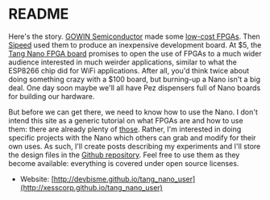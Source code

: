 # README

Here's the story.
[GOWIN Semiconductor](https://www.gowinsemi.com/en/) made some [low-cost FPGAs](https://www.gowinsemi.com/en/product/detail/2/).
Then [Sipeed](https://www.sipeed.com/) used them to produce an inexpensive development board.
At $5, the [Tang Nano FPGA board](https://www.cnx-software.com/2019/10/15/5-tang-nano-fpga-board-gowin-gw1n-littlebee-fpga/)
promises to open the use of FPGAs to a much
wider audience interested in much weirder applications, similar to what the ESP8266 chip did for WiFi applications.
After all, you'd think twice about doing something crazy with a $100 board,
but burning-up a Nano isn't a big deal.
One day soon maybe we'll all have Pez dispensers full of Nano boards
for building our hardware.

But before we can get there, we need to know how to use the Nano.
I don't intend this site as a generic tutorial on what FPGAs are and how to use them: there are
already plenty of [those](http://www.xess.com/static/media/appnotes/FpgasNowWhatBook.pdf).
Rather, I'm interested in doing specific projects with the Nano which others can
grab and modify for their own uses.
As such, I'll create posts describing my experiments and I'll store
the design files in the [Github repository](www.github.com/xesscorp/tang_nano_user).
Feel free to use them as they become available: everything is covered under open source licenses.

* Website: [http://devbisme.github.io/tang_nano_user](http://xesscorp.github.io/tang_nano_user)
